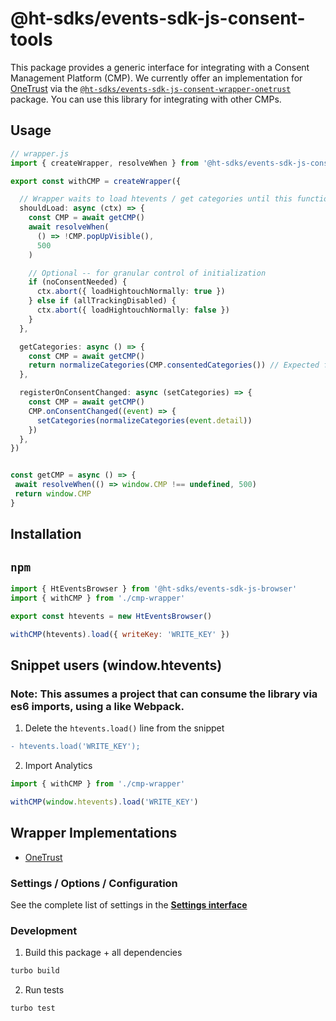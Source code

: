 # @ht-sdks/events-sdk-js-consent-tools

This package provides a generic interface for integrating with a Consent Management Platform (CMP). We currently offer an implementation for [OneTrust](https://www.onetrust.com/) via the [`@ht-sdks/events-sdk-js-consent-wrapper-onetrust`](../consent-wrapper-onetrust) package. You can use this library for integrating with other CMPs.

## Usage

```ts
// wrapper.js
import { createWrapper, resolveWhen } from '@ht-sdks/events-sdk-js-consent-tools'

export const withCMP = createWrapper({

  // Wrapper waits to load htevents / get categories until this function resolves
  shouldLoad: async (ctx) => {
    const CMP = await getCMP()
    await resolveWhen(
      () => !CMP.popUpVisible(),
      500
    )

    // Optional -- for granular control of initialization
    if (noConsentNeeded) {
      ctx.abort({ loadHightouchNormally: true })
    } else if (allTrackingDisabled) {
      ctx.abort({ loadHightouchNormally: false })
    }
  },

  getCategories: async () => {
    const CMP = await getCMP()
    return normalizeCategories(CMP.consentedCategories()) // Expected format: { foo: true, bar: false }
  },

  registerOnConsentChanged: async (setCategories) => {
    const CMP = await getCMP()
    CMP.onConsentChanged((event) => {
      setCategories(normalizeCategories(event.detail))
    })
  },
})


const getCMP = async () => {
 await resolveWhen(() => window.CMP !== undefined, 500)
 return window.CMP
}
```

## Installation

## `npm`

```js
import { HtEventsBrowser } from '@ht-sdks/events-sdk-js-browser'
import { withCMP } from './cmp-wrapper'

export const htevents = new HtEventsBrowser()

withCMP(htevents).load({ writeKey: 'WRITE_KEY' })

```

## Snippet users (window.htevents)
### Note: This assumes a project that can consume the library via es6 imports, using a like Webpack.

1. Delete the `htevents.load()` line from the snippet

```diff
- htevents.load('WRITE_KEY');
```

2. Import Analytics

```js
import { withCMP } from './cmp-wrapper'

withCMP(window.htevents).load('WRITE_KEY')
```

## Wrapper Implementations

- [OneTrust](../consent-wrapper-onetrust)

### Settings / Options / Configuration

See the complete list of settings in the **[Settings interface](src/types/settings.ts)**

### Development

1. Build this package + all dependencies

```sh
turbo build
```

2. Run tests

```
turbo test
```

